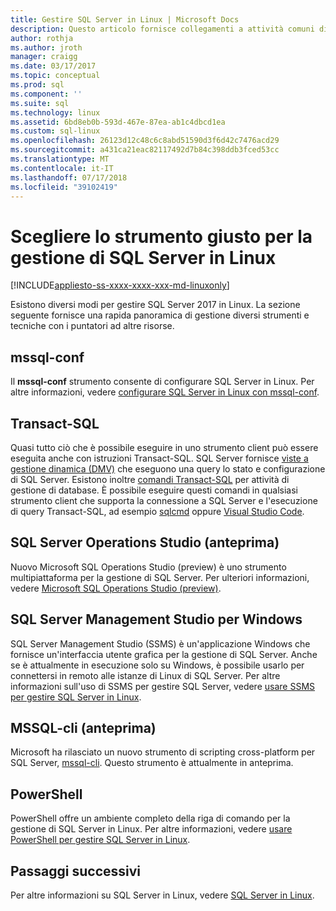 ```yaml
---
title: Gestire SQL Server in Linux | Microsoft Docs
description: Questo articolo fornisce collegamenti a attività comuni di gestione e strumenti per SQL Server in esecuzione su Linux.
author: rothja
ms.author: jroth
manager: craigg
ms.date: 03/17/2017
ms.topic: conceptual
ms.prod: sql
ms.component: ''
ms.suite: sql
ms.technology: linux
ms.assetid: 6bd8eb0b-593d-467e-87ea-ab1c4dbcd1ea
ms.custom: sql-linux
ms.openlocfilehash: 26123d12c48c6c8abd51590d3f6d42c7476acd29
ms.sourcegitcommit: a431ca21eac82117492d7b84c398ddb3fced53cc
ms.translationtype: MT
ms.contentlocale: it-IT
ms.lasthandoff: 07/17/2018
ms.locfileid: "39102419"
---
```

# <a name="choose-the-right-tool-to-manage-sql-server-on-linux"></a>Scegliere lo strumento giusto per la gestione di SQL Server in Linux

[!INCLUDE[appliesto-ss-xxxx-xxxx-xxx-md-linuxonly](../includes/appliesto-ss-xxxx-xxxx-xxx-md-linuxonly.md)]

Esistono diversi modi per gestire SQL Server 2017 in Linux. La sezione seguente fornisce una rapida panoramica di gestione diversi strumenti e tecniche con i puntatori ad altre risorse.

## <a name="mssql-conf"></a>mssql-conf 

Il **mssql-conf** strumento consente di configurare SQL Server in Linux. Per altre informazioni, vedere [configurare SQL Server in Linux con mssql-conf](sql-server-linux-configure-mssql-conf.md).

## <a name="transact-sql"></a>Transact-SQL

Quasi tutto ciò che è possibile eseguire in uno strumento client può essere eseguita anche con istruzioni Transact-SQL. SQL Server fornisce [viste a gestione dinamica (DMV)](../relational-databases/system-dynamic-management-views/system-dynamic-management-views.md) che eseguono una query lo stato e configurazione di SQL Server. Esistono inoltre [comandi Transact-SQL](https://msdn.microsoft.com/library/bb510741.aspx) per attività di gestione di database. È possibile eseguire questi comandi in qualsiasi strumento client che supporta la connessione a SQL Server e l'esecuzione di query Transact-SQL, ad esempio [sqlcmd](sql-server-linux-setup-tools.md) oppure [Visual Studio Code](sql-server-linux-develop-use-vscode.md).

## <a name="sql-server-operations-studio-preview"></a>SQL Server Operations Studio (anteprima)

Nuovo Microsoft SQL Operations Studio (preview) è uno strumento multipiattaforma per la gestione di SQL Server. Per ulteriori informazioni, vedere [Microsoft SQL Operations Studio (preview)](../sql-operations-studio/what-is.md).

## <a name="sql-server-management-studio-on-windows"></a>SQL Server Management Studio per Windows

SQL Server Management Studio (SSMS) è un'applicazione Windows che fornisce un'interfaccia utente grafica per la gestione di SQL Server. Anche se è attualmente in esecuzione solo su Windows, è possibile usarlo per connettersi in remoto alle istanze di Linux di SQL Server. Per altre informazioni sull'uso di SSMS per gestire SQL Server, vedere [usare SSMS per gestire SQL Server in Linux](sql-server-linux-manage-ssms.md).

## <a name="mssql-cli-preview"></a>MSSQL-cli (anteprima)

Microsoft ha rilasciato un nuovo strumento di scripting cross-platform per SQL Server, [mssql-cli](https://blogs.technet.microsoft.com/dataplatforminsider/2017/12/12/try-mssql-cli-a-new-interactive-command-line-tool-for-sql-server/). Questo strumento è attualmente in anteprima.

## <a name="powershell"></a>PowerShell

PowerShell offre un ambiente completo della riga di comando per la gestione di SQL Server in Linux. Per altre informazioni, vedere [usare PowerShell per gestire SQL Server in Linux](sql-server-linux-manage-powershell.md).

## <a name="next-steps"></a>Passaggi successivi

Per altre informazioni su SQL Server in Linux, vedere [SQL Server in Linux](sql-server-linux-overview.md).
